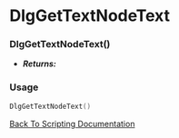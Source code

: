 # DlgGetTextNodeText

### DlgGetTextNodeText()
- ***Returns:*** 

### Usage

```Lua
DlgGetTextNodeText()
```


[Back To Scripting Documentation](../README.md)
